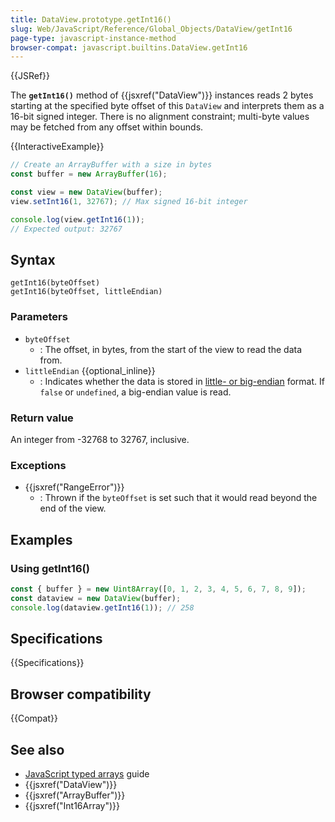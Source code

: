 ```yaml
---
title: DataView.prototype.getInt16()
slug: Web/JavaScript/Reference/Global_Objects/DataView/getInt16
page-type: javascript-instance-method
browser-compat: javascript.builtins.DataView.getInt16
---
```


{{JSRef}}

The **`getInt16()`** method of {{jsxref("DataView")}} instances reads 2 bytes starting at the specified byte offset of this `DataView` and interprets them as a 16-bit signed integer. There is no alignment constraint; multi-byte values may be fetched from any offset within bounds.

{{InteractiveExample}}

```js interactive-example
// Create an ArrayBuffer with a size in bytes
const buffer = new ArrayBuffer(16);

const view = new DataView(buffer);
view.setInt16(1, 32767); // Max signed 16-bit integer

console.log(view.getInt16(1));
// Expected output: 32767

```

## Syntax

```js-nolint
getInt16(byteOffset)
getInt16(byteOffset, littleEndian)
```

### Parameters

- `byteOffset`
  - : The offset, in bytes, from the start of the view to read the data from.
- `littleEndian` {{optional_inline}}
  - : Indicates whether the data is stored in [little- or big-endian](/en-US/docs/Glossary/Endianness) format. If `false` or `undefined`, a big-endian value is read.

### Return value

An integer from -32768 to 32767, inclusive.

### Exceptions

- {{jsxref("RangeError")}}
  - : Thrown if the `byteOffset` is set such that it would read beyond the end of the view.

## Examples

### Using getInt16()

```js
const { buffer } = new Uint8Array([0, 1, 2, 3, 4, 5, 6, 7, 8, 9]);
const dataview = new DataView(buffer);
console.log(dataview.getInt16(1)); // 258
```

## Specifications

{{Specifications}}

## Browser compatibility

{{Compat}}

## See also

- [JavaScript typed arrays](/en-US/docs/Web/JavaScript/Guide/Typed_arrays) guide
- {{jsxref("DataView")}}
- {{jsxref("ArrayBuffer")}}
- {{jsxref("Int16Array")}}
